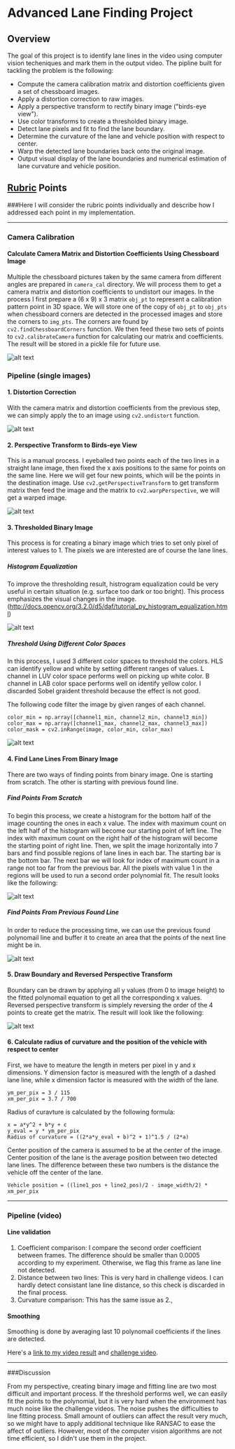 # Advanced Lane Finding Project

## Overview

The goal of this project is to identify lane lines in the video using computer vision techeniques and mark them in the output video. The pipline built for tackling the problem is the following:

* Compute the camera calibration matrix and distortion coefficients given a set of chessboard images.
* Apply a distortion correction to raw images.
* Apply a perspective transform to rectify binary image ("birds-eye view").
* Use color transforms to create a thresholded binary image.
* Detect lane pixels and fit to find the lane boundary.
* Determine the curvature of the lane and vehicle position with respect to center.
* Warp the detected lane boundaries back onto the original image.
* Output visual display of the lane boundaries and numerical estimation of lane curvature and vehicle position.

[//]: # (Image References)

[image1]: ./images/image1.png "1"
[image2]: ./images/image2.png "2"
[image3]: ./images/image3.png "3"
[image4]: ./images/image4.png "4"
[image5]: ./images/image5.png "5"
[image6]: ./images/image6.png "6"
[image7]: ./images/image7.png "7"
[image8]: ./images/image8.png "8"
[video1]: ./videos/project_video_output.mp4 "Video"
[video2]: ./videos/challenge_video_output.mp4 "Video2"


## [Rubric](https://review.udacity.com/#!/rubrics/571/view) Points
###Here I will consider the rubric points individually and describe how I addressed each point in my implementation.

---
### Camera Calibration

#### Calculate Camera Matrix and Distortion Coefficients Using Chessboard Image

Multiple the chessboard pictures taken by the same camera from different angles are prepared in `camera_cal` directory. We will process them to get a camera matrix and distortion coefficients to undistort our images.
In the process I first prepare a (6 x 9) x 3 matrix `obj_pt` to represent a calibration pattern point in 3D space. We will store one of the copy of `obj_pt` to `obj_pts` when chessboard corners are detected in the processed images and store the corners to `img_pts`. The corners are found by `cv2.findChessboardCorners` function. We then feed these two sets of points to `cv2.calibrateCamera` function for calculating our matrix and coefficients. The result will be stored in a pickle file for future use.

![alt text][image1]


### Pipeline (single images)

#### 1. Distortion Correction

With the camera matrix and distortion coefficients from the previous step, we can simply apply the to an image using `cv2.undistort` function.

![alt text][image2]

#### 2. Perspective Transform to Birds-eye View

This is a manual process. I eyeballed two points each of the two lines in a straight lane image, then fixed the x axis positions to the same for points on the same line. Here we will get four new points, which will be the points in the destination image. Use `cv2.getPerspectiveTransform` to get transform matrix then feed the image and the matrix to `cv2.warpPerspective`, we will get a warped image.

![alt text][image3]

#### 3. Thresholded Binary Image

This process is for creating a binary image which tries to set only pixel of interest values to 1. The pixels we are interested are of course the lane lines.

##### Histogram Equalization

To improve the thresholding result, histrogram equalization could be very useful in certain situation (e.g. surface too dark or too bright). This process emphasizes the visual changes in the image. (http://docs.opencv.org/3.2.0/d5/daf/tutorial_py_histogram_equalization.html)

![alt text][image4]

##### Threshold Using Different Color Spaces

In this process, I used 3 different color spaces to threshold the colors. HLS can identify yellow and white by setting different ranges of values. L channel in LUV color space performs well on picking up white color. B channel in LAB color space performs well on identify yellow color. I discarded Sobel graident threshold because the effect is not good.

The following code filter the image by given ranges of each channel.
```
color_min = np.array([channel1_min, channel2_min, channel3_min])
color_max = np.array([channel1_max, channel2_max, channel3_max])
color_mask = cv2.inRange(image, color_min, color_max)
```

![alt text][image5]


#### 4. Find Lane Lines From Binary Image

There are two ways of finding points from binary image. One is starting from scratch. The other is starting with previous found line.

##### Find Points From Scratch

To begin this process, we create a histogram for the bottom half of the image counting the ones in each x value. The index with maximum count on the left half of the histogram will become our starting point of left line. The index with maximum count on the right half of the histogram will become the starting point of right line.
Then, we split the image horizontally into 7 bars and find possible regions of lane lines in each bar. The starting bar is the bottom bar. The next bar we will look for index of maximum count in a range not too far from the previous bar. All the pixels with value 1 in the regions will be used to run a second order polynomial fit. The result looks like the following:

![alt text][image6]

##### Find Points From Previous Found Line

In order to reduce the processing time, we can use the previous found polynomail line and buffer it to create an area that the points of the next line might be in.

![alt text][image7]


#### 5. Draw Boundary and Reversed Perspective Transform

Boundary can be drawn by applying all y values (from 0 to image height) to the fitted polynomail equation to get all the corresponding x values. Reversed perspective transform is simplely reversing the order of the 4 points to create get the matrix. The result will look like the following:

![alt text][image8]

#### 6. Calculate radius of curvature and the position of the vehicle with respect to center

First, we have to meature the length in meters per pixel in y and x dimensions. Y dimension factor is measured with the length of a dashed lane line, while x dimension factor is measured with the width of the lane.

```
ym_per_pix = 3 / 115
xm_per_pix = 3.7 / 700
```

Radius of curavture is calculated by the following formula:
```
x = a*y^2 + b*y + c
y_eval = y * ym_per_pix
Radius of curvature = ((2*a*y_eval + b)^2 + 1)^1.5 / (2*a)
```

Center position of the camera is assumed to be at the center of the image. Center position of the lane is the average position between two detected lane lines. The difference between these two numbers is the distance the vehicle off the center of the lane.
```
Vehicle position = ((line1_pos + line2_pos)/2 - image_width/2) * xm_per_pix
```

---

### Pipeline (video)

#### Line validation

1. Coefficient comparison: I compare the second order coefficient between frames. The difference should be smaller than 0.0005 according to my experiment. Otherwise, we flag this frame as lane line not detected.
2. Distance between two lines: This is very hard in challenge videos. I can hardly detect consistant lane line distance, so this check is discarded in the final process.
3. Curvature comparison: This has the same issue as 2.,

#### Smoothing

Smoothing is done by averaging last 10 polynomail coefficients if the lines are detected.


Here's a [link to my video result][video1] and [challenge video][video2].

---

###Discussion

From my perspective, creating binary image and fitting line are two most difficult and important process. If the threshold performs well, we can easily fit the points to the polynomial, but it is very hard when the environment has much noise like the challenge videos. The noise pushes the difficulties to line fitting process. Small amount of outliers can affect the result very much, so we might have to apply additional technique like RANSAC to ease the affect of outliers. However, most of the computer vision algorithms are not time efficient, so I didn't use them in the project.
